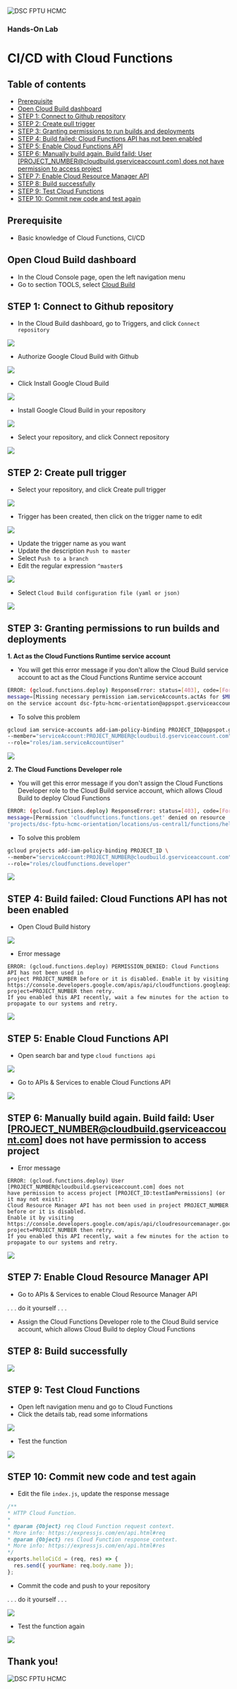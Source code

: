 ![DSC FPTU HCMC](/assets/images/dsc-fptu-hcmc/DSC_FPT_University_HCMC_Horizontal_Logo.png)

### Hands-On Lab
# CI/CD with Cloud Functions

## Table of contents
- [Prerequisite](#prerequisite)
- [Open Cloud Build dashboard](#open-cloud-build-dashboard)
- [STEP 1: Connect to Github repository](#step-1-connect-to-github-repository)
- [STEP 2: Create pull trigger](#step-2-create-pull-trigger)
- [STEP 3: Granting permissions to run builds and deployments](#step-3-granting-permissions-to-run-builds-and-deployments)
- [STEP 4: Build failed: Cloud Functions API has not been enabled](#step-4-build-failed-cloud-functions-api-has-not-been-enabled)
- [STEP 5: Enable Cloud Functions API](#step-5-enable-cloud-functions-api)
- [STEP 6: Manually build again. Build faild: User \[PROJECT_NUMBER@cloudbuild.gserviceaccount.com\] does not have permission to access project](#step-6-manually-build-again-build-faild-user-project-number-cloudbuildgserviceaccountcom-does-not-have-permission-to-access-project)
- [STEP 7: Enable Cloud Resource Manager API](#step-7-enable-cloud-resource-manager-api)
- [STEP 8: Build successfully](#step-8-build-successfully)
- [STEP 9: Test Cloud Functions](#step-9-test-cloud-functions)
- [STEP 10: Commit new code and test again](#step-10-commit-new-code-and-test-again)

## Prerequisite
- Basic knowledge of Cloud Functions, CI/CD

## Open Cloud Build dashboard
- In the Cloud Console page, open the left navigation menu
- Go to section TOOLS, select [Cloud Build](https://console.cloud.google.com/cloud-build/dashboard)

## STEP 1: Connect to Github repository
- In the Cloud Build dashboard, go to Triggers, and click `Connect repository`

![](/assets/images/guidelines/click-connect-to-github.png)

- Authorize Google Cloud Build with Github

![](/assets/images/guidelines/authoriza-google-build-with-github.png)

- Click Install Google Cloud Build

![](/assets/images/guidelines/click-install-google-cloud-build.png)
- Install Google Cloud Build in your repository

![](/assets/images/guidelines/install-google-cloud-build-into-github-app.png)

- Select your repository, and click Connect repository

![](/assets/images/guidelines/click-connect-repository.png)

## STEP 2: Create pull trigger
- Select your repository, and click Create pull trigger

![](/assets/images/guidelines/click-create-trigger.png)

- Trigger has been created, then click on the trigger name to edit

![](/assets/images/guidelines/click-edit-trigger.png)

- Update the trigger name as you want
- Update the description `Push to master`
- Select `Push to a branch`
- Edit the regular expression `^master$`

![](/assets/images/guidelines/edit-trigger.png)

- Select `Cloud Build configuration file (yaml or json)`

![](/assets/images/guidelines/edit-build-configuration.png)

## STEP 3: Granting permissions to run builds and deployments
**1. Act as the Cloud Functions Runtime service account**
- You will get this error message if you don't allow the Cloud Build service account to act as the Cloud Functions Runtime service account
```bash
ERROR: (gcloud.functions.deploy) ResponseError: status=[403], code=[Forbidden],
message=[Missing necessary permission iam.serviceAccounts.actAs for $MEMBER
on the service account dsc-fptu-hcmc-orientation@appspot.gserviceaccount.com.
```
- To solve this problem
```bash
gcloud iam service-accounts add-iam-policy-binding PROJECT_ID@appspot.gserviceaccount.com \
--member="serviceAccount:PROJECT_NUMBER@cloudbuild.gserviceaccount.com" \
--role="roles/iam.serviceAccountUser"
```

![](/assets/images/guidelines/iam-add-role-iam-service-account-user.png)

**2. The Cloud Functions Developer role**
- You will get this error message if you don't assign the Cloud Functions Developer role to the Cloud Build service account, which allows Cloud Build to deploy Cloud Functions
```bash
ERROR: (gcloud.functions.deploy) ResponseError: status=[403], code=[Forbidden],
message=[Permission 'cloudfunctions.functions.get' denied on resource
'projects/dsc-fptu-hcmc-orientation/locations/us-central1/functions/helloCiCd' (or resource may not exist).]
```

- To solve this problem
```bash
gcloud projects add-iam-policy-binding PROJECT_ID \
--member="serviceAccount:PROJECT_NUMBER@cloudbuild.gserviceaccount.com" \
--role="roles/cloudfunctions.developer"
```

![](/assets/images/guidelines/projects-add-role-cloudfunctions-developer.png)

## STEP 4: Build failed: Cloud Functions API has not been enabled
- Open Cloud Build history

![](/assets/images/guidelines/open-cloud-build-history.png)

- Error message
```
ERROR: (gcloud.functions.deploy) PERMISSION_DENIED: Cloud Functions API has not been used in
project PROJECT_NUMBER before or it is disabled. Enable it by visiting https://console.developers.google.com/apis/api/cloudfunctions.googleapis.com/overview?project=PROJECT_NUMBER then retry.
If you enabled this API recently, wait a few minutes for the action to propagate to our systems and retry.
```


![](/assets/images/guidelines/failed-cloud-functions-api.png)

## STEP 5: Enable Cloud Functions API
- Open search bar and type `cloud functions api`

![](/assets/images/guidelines/search-cloud-functions-api.png)

- Go to APIs & Services to enable Cloud Functions API

![](/assets/images/guidelines/click-enable-cloud-functions-api.png)

## STEP 6: Manually build again. Build faild: User \[PROJECT_NUMBER@cloudbuild.gserviceaccount.com\] does not have permission to access project
- Error message
```
ERROR: (gcloud.functions.deploy) User [PROJECT_NUMBER@cloudbuild.gserviceaccount.com] does not
have permission to access project [PROJECT_ID:testIamPermissions] (or it may not exist):
Cloud Resource Manager API has not been used in project PROJECT_NUMBER before or it is disabled.
Enable it by visiting https://console.developers.google.com/apis/api/cloudresourcemanager.googleapis.com/overview?project=PROJECT_NUMBER then retry.
If you enabled this API recently, wait a few minutes for the action to propagate to our systems and retry.
```


![](/assets/images/guidelines/failed-do-not-have-access-to-project.png)

## STEP 7: Enable Cloud Resource Manager API
- Go to APIs & Services to enable Cloud Resource Manager API

. . . do it yourself . . .

- Assign the Cloud Functions Developer role to the Cloud Build service account, which allows Cloud Build to deploy Cloud Functions

## STEP 8: Build successfully

![](/assets/images/guidelines/build-success.png)

## STEP 9: Test Cloud Functions
- Open left navigation menu and go to Cloud Functions
- Click the details tab, read some informations

![](/assets/images/guidelines/go-to-cloud-functions.png)

- Test the function

![](/assets/images/guidelines/test-cloud-functions.png)

## STEP 10: Commit new code and test again
- Edit the file `index.js`, update the response message
```js
/**
* HTTP Cloud Function.
*
* @param {Object} req Cloud Function request context.
* More info: https://expressjs.com/en/api.html#req
* @param {Object} res Cloud Function response context.
* More info: https://expressjs.com/en/api.html#res
*/
exports.helloCiCd = (req, res) => {
  res.send({ yourName: req.body.name });
};
```

- Commit the code and push to your repository

. . . do it yourself . . .

![](/assets/images/guidelines/push-new-commit.png)

- Test the function again

![](/assets/images/guidelines/test-cloud-functions-after-updated.png)

## Thank you!
![DSC FPTU HCMC](/assets/images/dsc-fptu-hcmc/HOME_PAGE_BANNERS.png)